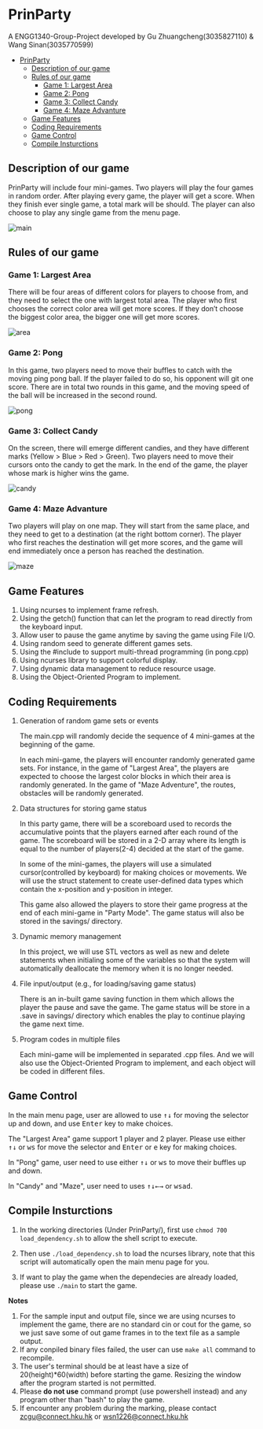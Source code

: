 # PrinParty
A ENGG1340-Group-Project developed by Gu Zhuangcheng(3035827110) & Wang Sinan(3035770599)

- [PrinParty](#prinparty)
  * [Description of our game](#description-of-our-game)
  * [Rules of our game](#rules-of-our-game)
    + [Game 1: Largest Area](#game-1--largest-area)
    + [Game 2: Pong](#game-2--pong)
    + [Game 3: Collect Candy](#game-3--collect-candy)
    + [Game 4: Maze Advanture](#game-4--maze-advanture)
  * [Game Features](#game-features)
  * [Coding Requirements](#coding-requirements)
  * [Game Control](#game-control)
  * [Compile Insturctions](#compile-insturctions)

## Description of our game

PrinParty will include four mini-games. Two players will play the four games in random order. After playing every game, the player will get a score. When they finish ever single game, a total mark will be should. The player can also choose to play any single game from the menu page.

![main](https://github.com/Chokoyo/PrinParty/blob/main/pics/main_menu.gif)

## Rules of our game

### Game 1: Largest Area

There will be four areas of different colors for players to choose from, and they need to select the one with largest total area. The player who first chooses the correct color area will get more scores. If they don’t choose the biggest color area, the bigger one will get more scores.

![area](https://github.com/Chokoyo/PrinParty/blob/main/pics/game_area.gif)

### Game 2: Pong

In this game, two players need to move their buffles to catch with the moving ping pong ball. If the player failed to do so, his opponent will git one score. There are in total two rounds in this game, and the moving speed of the ball will be increased in the second round.

![pong](https://github.com/Chokoyo/PrinParty/blob/main/pics/game_pong.gif)

### Game 3: Collect Candy

On the screen, there will emerge different candies, and they have different marks (Yellow > Blue > Red > Green). Two players need to move their cursors onto the candy to get the mark. In the end of the game, the player whose mark is higher wins the game.

![candy](https://github.com/Chokoyo/PrinParty/blob/main/pics/game_candy.gif)

### Game 4: Maze Advanture

Two players will play on one map. They will start from the same place, and they need to get to a destination (at the right bottom corner). The player who first reaches the destination will get more scores, and the game will end immediately once a person has reached the destination. 

![maze](https://github.com/Chokoyo/PrinParty/blob/main/pics/game_maze.gif)

##  Game Features
1. Using ncurses to implement frame refresh.
2. Using the getch() function that can let the program to read directly from the keyboard input.
3. Allow user to pause the game anytime by saving the game using File I/O.
4. Using random seed to generate different games sets.
5. Using the #include <thread> to support multi-thread programming (in pong.cpp)
6. Using ncurses library to support colorful display.
7. Using dynamic data management to reduce resource usage.
8. Using the Object-Oriented Program to implement.


## Coding Requirements

1. Generation of random game sets or events

    The main.cpp will randomly decide the sequence of 4 mini-games at the beginning of the game.
    
    In each mini-game, the players will encounter randomly generated game sets. For instance, in the game of "Largest Area", the players are expected to choose the largest color blocks in which their area is randomly generated. In the game of "Maze Adventure", the routes, obstacles will be randomly generated.

2. Data structures for storing game status

    In this party game, there will be a scoreboard used to records the accumulative points that the players earned after each round of the game. The scoreboard will be stored in a 2-D array where its length is equal to the number of players(2-4) decided at the start of the game.

    In some of the mini-games, the players will use a simulated cursor(controlled by keyboard) for making choices or movements. We will use the struct statement to create user-defined data types which contain the x-position and y-position in integer.

    This game also allowed the players to store their game progress at the end of each mini-game in "Party Mode". The game status will also be stored in the savings/ directory.
4. Dynamic memory management

    In this project, we will use STL vectors as well as new and delete statements when initialing some of the variables so that the system will automatically deallocate the memory when it is no longer needed.

5. File input/output (e.g., for loading/saving game status)

    There is an in-built game saving function in them which allows the player the pause and save the game. The game status will be store in a .save in savings/ directory which enables the play to continue playing the game next time. 

6. Program codes in multiple files

    Each mini-game will be implemented in separated .cpp files. And we will also use the Object-Oriented Program to implement, and each object will be coded in different files.
    
## Game Control
In the main menu page, user are allowed to use <kbd>↑</kbd><kbd>↓</kbd> for moving the selector up and down, and use <kbd>Enter</kbd> key to make choices.

The "Largest Area" game support 1 player and 2 player. Please use either <kbd>↑</kbd><kbd>↓</kbd> or <kbd>w</kbd><kbd>s</kbd> for move the selector and <kbd>Enter</kbd> or <kbd>e</kbd> key for making choices.

In "Pong" game, user need to use either <kbd>↑</kbd><kbd>↓</kbd> or <kbd>w</kbd><kbd>s</kbd> to move their buffles up and down.

In "Candy" and "Maze", user need to uses <kbd>↑</kbd><kbd>↓</kbd><kbd>←</kbd><kbd>→</kbd> or <kbd>w</kbd><kbd>s</kbd><kbd>a</kbd><kbd>d</kbd>.

## Compile Insturctions
1. In the working directories (Under PrinParty/), first use ```chmod 700 load_dependency.sh``` to allow the shell script to execute.

2. Then use ```./load_dependency.sh``` to load the ncurses library, note that this script will automatically open the main menu page for you.

3. If want to play the game when the dependecies are already loaded, please use ```./main``` to start the game.

**Notes**
1. For the sample input and output file, since we are using ncurses to implement the game, there are no standard cin or cout for the game, so we just save some of out game frames in to the text file as a sample output.
2. If any conpiled binary files failed, the user can use ```make all``` command to recompile.
3. The user's terminal should be at least have a size of 20(height)*60(width) before starting the game. Resizing the window after the program started is not permitted.
4. Please **do not use** command prompt (use powershell instead) and any program other than "bash" to play the game.
5. If encounter any problem during the marking, please contact zcgu@connect.hku.hk or wsn1226@connect.hku.hk
